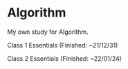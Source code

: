 # Algorithm
My own study for Algorithm.

Class 1 Essentials  (Finished: ~21/12/31)

Class 2 Essentials (Finished: ~22/01/24)
